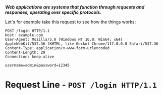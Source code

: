 
***Web applications are systems that function through requests and responses, operating over specific protocols.***

Let's for example take this request to see how the things works:
```http 
POST /login HTTP/1.1 
Host: example.com 
User-Agent: Mozilla/5.0 (Windows NT 10.0; Win64; x64) AppleWebKit/537.36 (KHTML, like Gecko) Chrome/117.0.0.0 Safari/537.36 
Content-Type: application/x-www-form-urlencoded 
Content-Length: 29 
Connection: keep-alive 

username=admin&password=12345
```

# **Request Line** - `POST /login HTTP/1.1`
    
